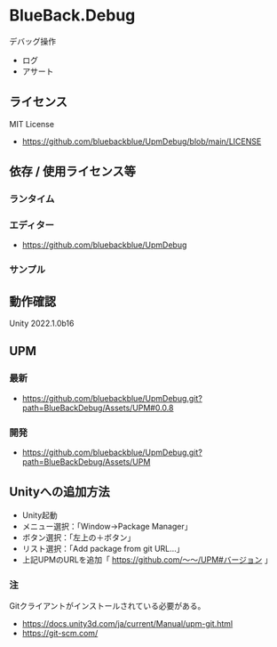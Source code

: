 # BlueBack.Debug
デバッグ操作
* ログ
* アサート


## ライセンス
MIT License
* https://github.com/bluebackblue/UpmDebug/blob/main/LICENSE

## 依存 / 使用ライセンス等
### ランタイム
### エディター
* https://github.com/bluebackblue/UpmDebug
### サンプル

## 動作確認
Unity 2022.1.0b16

## UPM
### 最新
* https://github.com/bluebackblue/UpmDebug.git?path=BlueBackDebug/Assets/UPM#0.0.8
### 開発
* https://github.com/bluebackblue/UpmDebug.git?path=BlueBackDebug/Assets/UPM

## Unityへの追加方法
* Unity起動
* メニュー選択：「Window->Package Manager」
* ボタン選択：「左上の＋ボタン」
* リスト選択：「Add package from git URL...」
* 上記UPMのURLを追加「 https://github.com/～～/UPM#バージョン 」
### 注
Gitクライアントがインストールされている必要がある。
* https://docs.unity3d.com/ja/current/Manual/upm-git.html
* https://git-scm.com/


